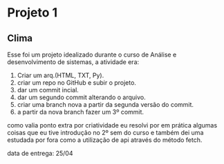 # Projeto 1
## Clima

Esse foi um projeto idealizado durante o curso de Análise e desenvolvimento de sistemas, a atividade era: 
1. Criar um arq.(HTML, TXT, Py).
2. criar um repo no GitHub e subir o projeto.
3. dar um commit incial.
4. dar um segundo commit alterando o arquivo.
5. criar uma branch nova a partir da segunda versão do commit.
6. a partir da nova branch fazer um 3º commit.

como valia ponto extra por criatividade eu resolvi por em prática algumas coisas que eu tive introdução no 2º sem do curso e também dei uma estudada por fora como a utilização de api através do método fetch.

data de entrega: 25/04